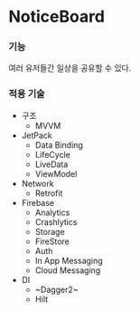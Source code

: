 # NoticeBoard

### 기능
여러 유저들간 일상을 공유할 수 있다.

### 적용 기술
- 구조
  - MVVM
- JetPack
  - Data Binding
  - LifeCycle
  - LiveData
  - ViewModel
- Network
  - Retrofit
- Firebase
  - Analytics
  - Crashlytics
  - Storage
  - FireStore
  - Auth
  - In App Messaging
  - Cloud Messaging
- DI
  - ~Dagger2~
  - Hilt
